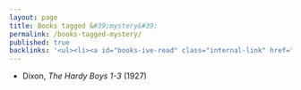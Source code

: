 ```yaml
---
layout: page
title: Books tagged &#39;mystery&#39;
permalink: /books-tagged-mystery/
published: true
backlinks: '<ul><li><a id="books-ive-read" class="internal-link" href="/books-ive-read/">Books I&#39;ve read</a></li></ul>'
---
```


* Dixon, _The Hardy Boys 1-3_ (1927) 
